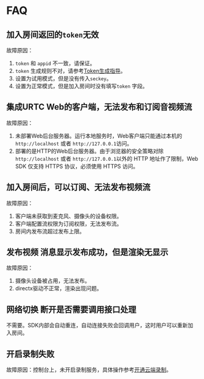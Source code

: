 # FAQ

## 加入房间返回的`token`无效

故障原因：  
1. `token` 和 `appid` 不一致，请保证。  
2. `token` 生成规则不对，请参考[Token生成指导](/video/urtc/sdk/token)。  
3. 设置为试用模式，但是没有传入`seckey`。  
4. 设置为正常模式，但是加入房间时没有填写`token` 字段。  

## 集成URTC Web的客户端，无法发布和订阅音视频流

故障原因：  
1. 未部署Web后台服务器。运行本地服务时，Web客户端只能通过本机的 `http://localhost` 或者 `http://127.0.0.1`访问。
2. 部署的是HTTP的Web后台服务器。由于浏览器的安全策略对除`http://localhost` 或者 `http://127.0.0.1`以外的 HTTP 地址作了限制，Web SDK 仅支持 HTTPS 协议，必须使用 HTTPS 访问。

## 加入房间后，可以订阅、无法发布视频流

故障原因：  
1. 客户端未获取到麦克风、摄像头的设备权限。
2. 客户端配置流权限为订阅权限，无法发布流。  
3. 房间内发布流超过发布上限。  

## 发布视频 消息显示发布成功，但是渲染无显示

故障原因：  
1. 摄像头设备被占用，无法发布。  
2. directx驱动不正常，渲染出现问题。  

## 网络切换 断开是否需要调用接口处理

不需要。SDK内部会自动重连，自动连接失败会回调用户，这时用户可以重新加入房间。 

## 开启录制失败

故障原因：控制台上，未开启录制服务，具体操作参考[开通云端录制](/video/urtc/cloudRecord/openRecord)。 
